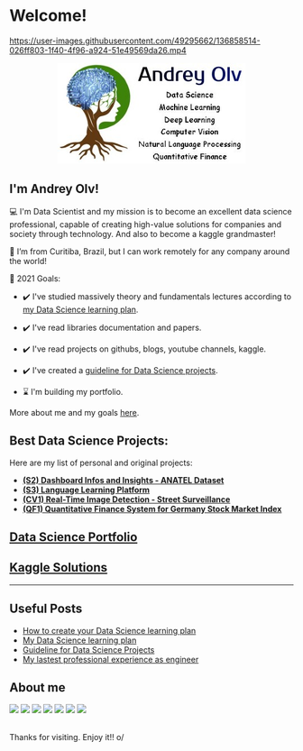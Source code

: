 # Welcome!

https://user-images.githubusercontent.com/49295662/136858514-026ff803-1f40-4f96-a924-51e49569da26.mp4

<p align="center">
<img src="/img/logofull3.jpg">
</p>

## I'm Andrey Olv!
:computer: I'm Data Scientist and my mission is to become an excellent data science professional, capable of creating high-value solutions for companies and society through technology. And also to become a kaggle grandmaster!

:house_with_garden: I’m from Curitiba, Brazil, but I can work remotely for any company around the world!

:dart: 2021 Goals:

* :heavy_check_mark: I've studied massively theory and fundamentals lectures according to [my Data Science learning plan](https://github.com/andreyolv/learning).

* :heavy_check_mark: I've read libraries documentation and papers.

* :heavy_check_mark: I've read projects on githubs, blogs, youtube channels, kaggle.

* :heavy_check_mark: I've created a [guideline for Data Science projects]().

* ⌛ I'm building my portfolio.

More about me and my goals [here](https://andreyolv.github.io/#more).

## Best Data Science Projects:
Here are my list of personal and original projects:
* [**(S2) Dashboard Infos and Insights - ANATEL Dataset**](https://github.com/andreyolv/portfolio/tree/main/(S2)%20Dashboard%20Infos%20and%20Insights%20-%20ANATEL%20Dataset)
* [**(S3) Language Learning Platform**](https://github.com/andreyolv/portfolio/tree/main/(S3)%20Language%20Learning%20Platform)
* [**(CV1) Real-Time Image Detection - Street Surveillance**](https://github.com/andreyolv/portfolio/tree/main/(CV1)%20Real-Time%20Image%20Detection%20-%20Street%20Surveillance)
* [**(QF1) Quantitative Finance System for Germany Stock Market Index**](https://github.com/andreyolv/portfolio/tree/main/(QF1)%20Quantitative%20Finance%20System%20for%20Germany%20Stock%20Market%20Index)

## [Data Science Portfolio](https://github.com/andreyolv/portfolio)

## [Kaggle Solutions](https://github.com/andreyolv/kaggle)

---
## Useful Posts
<!-- BLOG-POST-LIST:START -->
* [How to create your Data Science learning plan]()
* [My Data Science learning plan](https://github.com/andreyolv/learning)
* [Guideline for Data Science Projects]()
* [My lastest professional experience as engineer](https://andreyolv.github.io/#experience) 

<!-- BLOG-POST-LIST:END -->

## About me
<div>
<a href="https://www.linkedin.com/in/andreyolv/"><img src="https://img.shields.io/badge/-LinkedIn-%230077B5?style=for-the-badge&logo=linkedin&logoColor=white"></a> 
<a href="https://www.kaggle.com/andreyolv"><img src="https://img.shields.io/badge/Kaggle-20BEFF?style=for-the-badge&logo=Kaggle&logoColor=white"></a>
<a href="https://github.com/andreyolv"><img src="https://img.shields.io/badge/GitHub-100000?style=for-the-badge&logo=github&logoColor=white"></a>
<a href="https://www.upwork.com/freelancers/~01714fec929b2ee91f?viewMode=1"><img src="https://img.shields.io/badge/UpWork-6FDA44?style=for-the-badge&logo=Upwork&logoColor=white"></a>
<a href="https://andreyolv.github.io/"><img src="https://img.shields.io/badge/website-000000?style=for-the-badge&logo=About.me&logoColor=white"></a>
<a href="https://andreyolv.medium.com/"><img src="https://img.shields.io/badge/Medium-12100E?style=for-the-badge&logo=medium&logoColor=white"></a>
<a href="https://www.youtube.com/channel/UCECtmPR-VkdFjyTJPakPtlw"><img src="https://img.shields.io/badge/YouTube-FF0000?style=for-the-badge&logo=youtube&logoColor=white"></a> 

  
</div>
<br />

Thanks for visiting.
Enjoy it!! o/
